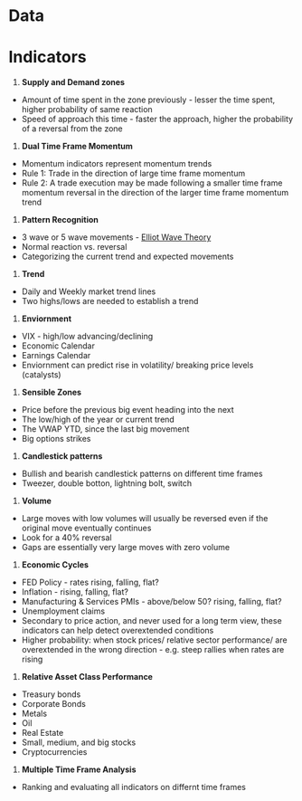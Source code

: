 # Data

# Indicators

1. **Supply and Demand zones**

- Amount of time spent in the zone previously - lesser the time spent, higher probability of same reaction
- Speed of approach this time - faster the approach, higher the probability of a reversal from the zone

1. **Dual Time Frame Momentum**

- Momentum indicators represent momentum trends
- Rule 1: Trade in the direction of large time frame momentum
- Rule 2: A trade execution may be made following a smaller time frame momentum reversal in the direction of the larger time frame momentum trend

1. **Pattern Recognition**

- 3 wave or 5 wave movements - [Elliot Wave Theory](https://www.investopedia.com/terms/e/elliottwavetheory.asp#toc-what-is-the-elliott-wave-theory)
- Normal reaction vs. reversal
- Categorizing the current trend and expected movements

1. **Trend**

- Daily and Weekly market trend lines
- Two highs/lows are needed to establish a trend

1. **Enviornment**

- VIX - high/low advancing/declining
- Economic Calendar
- Earnings Calendar
- Enviornment can predict rise in volatility/ breaking price levels (catalysts)

1. **Sensible Zones**

- Price before the previous big event heading into the next
- The low/high of the year or current trend
- The VWAP YTD, since the last big movement
- Big options strikes

1. **Candlestick patterns**

- Bullish and bearish candlestick patterns on different time frames
- Tweezer, double botton, lightning bolt, switch

1. **Volume**

- Large moves with low volumes will usually be reversed even if the original move eventually continues
- Look for a 40% reversal
- Gaps are essentially very large moves with zero volume

1. **Economic Cycles**

- FED Policy - rates rising, falling, flat?
- Inflation - rising, falling, flat?
- Manufacturing & Services PMIs - above/below 50? rising, falling, flat?
- Unemployment claims
- Secondary to price action, and never used for a long term view, these indicators can help detect overextended conditions
- Higher probability: when stock prices/ relative sector performance/ are overextended in the wrong direction - e.g. steep rallies when rates are rising

1. **Relative Asset Class Performance**

- Treasury bonds
- Corporate Bonds
- Metals
- Oil
- Real Estate
- Small, medium, and big stocks
- Cryptocurrencies

1. **Multiple Time Frame Analysis**

- Ranking and evaluating all indicators on differnt time frames
